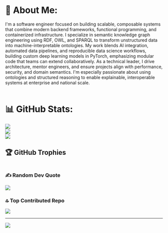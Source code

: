 # 💫 About Me:
I'm a software engineer focused on building scalable, composable systems that combine modern backend frameworks, functional programming, and containerized infrastructure. I specialize in semantic knowledge graph engineering using RDF, OWL, and SPARQL to transform unstructured data into machine-interpretable ontologies. My work blends AI integration, automated data pipelines, and reproducible data science workflows, building custom deep learning models in PyTorch, emphasizing modular code that teams can extend collaboratively. As a technical leader, I drive architecture, mentor engineers, and ensure projects align with performance, security, and domain semantics. I'm especially passionate about using ontologies and structured reasoning to enable explainable, interoperable systems at enterprise and national scale.<br><br>

# 📊 GitHub Stats:
![](https://github-readme-stats.vercel.app/api?username=daddydrac&theme=tokyonight&hide_border=false&include_all_commits=true&count_private=true)<br/>
![](https://github-readme-streak-stats.herokuapp.com/?user=daddydrac&theme=tokyonight&hide_border=false)<br/>
![](https://github-readme-stats.vercel.app/api/top-langs/?username=daddydrac&theme=tokyonight&hide_border=false&include_all_commits=true&count_private=true&layout=compact)

## 🏆 GitHub Trophies
<p dir="auto"><a target="_blank" rel="noopener noreferrer nofollow" href="https://camo.githubusercontent.com/e08de51708f6b10b7daa5903e9687cea25bd21c7bc2007cfc8c9801e5b6fca09/68747470733a2f2f6769746875622d70726f66696c652d74726f7068792e76657263656c2e6170702f3f757365726e616d653d63616573657231393936267468656d653d7261646963616c266e6f2d6672616d653d66616c7365266e6f2d62673d74727565266d617267696e2d773d34"><img src="https://camo.githubusercontent.com/e08de51708f6b10b7daa5903e9687cea25bd21c7bc2007cfc8c9801e5b6fca09/68747470733a2f2f6769746875622d70726f66696c652d74726f7068792e76657263656c2e6170702f3f757365726e616d653d63616573657231393936267468656d653d7261646963616c266e6f2d6672616d653d66616c7365266e6f2d62673d74727565266d617267696e2d773d34" alt="" data-canonical-src="https://github-profile-trophy.vercel.app/?username=caeser1996&amp;theme=radical&amp;no-frame=false&amp;no-bg=true&amp;margin-w=4" style="max-width: 100%;"></a></p>

### ✍️ Random Dev Quote
![](https://quotes-github-readme.vercel.app/api?type=horizontal&theme=radical)

### 🔝 Top Contributed Repo
![](https://github-contributor-stats.vercel.app/api?username=daddydrac&limit=10&theme=dark_dimmed&combine_all_yearly_contributions=true)

---
[![](https://visitcount.itsvg.in/api?id=daddydrac&icon=0&color=0)](https://visitcount.itsvg.in)

<!-- Proudly created with GPRM ( https://gprm.itsvg.in ) -->
